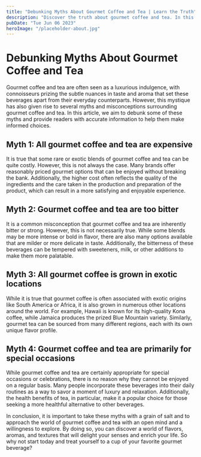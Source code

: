 ```yaml
---
title: "Debunking Myths About Gourmet Coffee and Tea | Learn the Truth"
description: "Discover the truth about gourmet coffee and tea. In this article, we debunk common myths surrounding these luxurious beverages to help you make informed choices. Read now."
pubDate: "Tue Jun 06 2023"
heroImage: "/placeholder-about.jpg"
---
```


# Debunking Myths About Gourmet Coffee and Tea

Gourmet coffee and tea are often seen as a luxurious indulgence, with connoisseurs prizing the subtle nuances in taste and aroma that set these beverages apart from their everyday counterparts. However, this mystique has also given rise to several myths and misconceptions surrounding gourmet coffee and tea. In this article, we aim to debunk some of these myths and provide readers with accurate information to help them make informed choices.

## Myth 1: All gourmet coffee and tea are expensive

It is true that some rare or exotic blends of gourmet coffee and tea can be quite costly. However, this is not always the case. Many brands offer reasonably priced gourmet options that can be enjoyed without breaking the bank. Additionally, the higher cost often reflects the quality of the ingredients and the care taken in the production and preparation of the product, which can result in a more satisfying and enjoyable experience.

## Myth 2: Gourmet coffee and tea are too bitter

It is a common misconception that gourmet coffee and tea are inherently bitter or strong. However, this is not necessarily true. While some blends may be more intense or bold in flavor, there are also many options available that are milder or more delicate in taste. Additionally, the bitterness of these beverages can be tempered with sweeteners, milk, or other additions to make them more palatable.

## Myth 3: All gourmet coffee is grown in exotic locations

While it is true that gourmet coffee is often associated with exotic origins like South America or Africa, it is also grown in numerous other locations around the world. For example, Hawaii is known for its high-quality Kona coffee, while Jamaica produces the prized Blue Mountain variety. Similarly, gourmet tea can be sourced from many different regions, each with its own unique flavor profile.

## Myth 4: Gourmet coffee and tea are primarily for special occasions

While gourmet coffee and tea are certainly appropriate for special occasions or celebrations, there is no reason why they cannot be enjoyed on a regular basis. Many people incorporate these beverages into their daily routines as a way to savor a moment of luxury and relaxation. Additionally, the health benefits of tea, in particular, make it a popular choice for those seeking a more healthful alternative to other beverages.

In conclusion, it is important to take these myths with a grain of salt and to approach the world of gourmet coffee and tea with an open mind and a willingness to explore. By doing so, you can discover a world of flavors, aromas, and textures that will delight your senses and enrich your life. So why not start today and treat yourself to a cup of your favorite gourmet beverage?